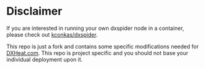 # Disclaimer

If you are interested in running your own dxspider node in a container, please check out [kconkas/dxspider](https://github.com/kconkas/dxspider-deployment).

This repo is just a fork and contains some specific modifications needed for [DXHeat.com](https://dxheat.com/dxc). This repo is project specific and you should not base your individual deployment upon it.